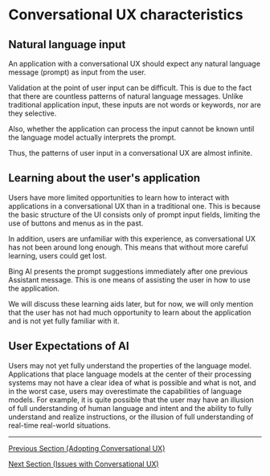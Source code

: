 # Conversational UX characteristics

## Natural language input

An application with a conversational UX should expect any natural language message (prompt) as input from the user.

Validation at the point of user input can be difficult.
This is due to the fact that there are countless patterns of natural language messages. Unlike traditional application input, these inputs are not words or keywords, nor are they selective.

Also, whether the application can process the input cannot be known until the language model actually interprets the prompt.

Thus, the patterns of user input in a conversational UX are almost infinite.

## Learning about the user's application

Users have more limited opportunities to learn how to interact with applications in a conversational UX than in a traditional one. This is because the basic structure of the UI consists only of prompt input fields, limiting the use of buttons and menus as in the past.

In addition, users are unfamiliar with this experience, as conversational UX has not been around long enough. This means that without more careful learning, users could get lost.

Bing AI presents the prompt suggestions immediately after one previous Assistant message. This is one means of assisting the user in how to use the application.

We will discuss these learning aids later, but for now, we will only mention that the user has not had much opportunity to learn about the application and is not yet fully familiar with it.

## User Expectations of AI

Users may not yet fully understand the properties of the language model. Applications that place language models at the center of their processing systems may not have a clear idea of what is possible and what is not, and in the worst case, users may overestimate the capabilities of language models. For example, it is quite possible that the user may have an illusion of full understanding of human language and intent and the ability to fully understand and realize instructions, or the illusion of full understanding of real-time real-world situations.

---

[Previous Section (Adopting Conversational UX)](/guides/adoption.md)

[Next Section (Issues with Conversational UX) ](/guides/issues.md)
